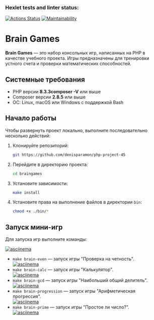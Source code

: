 
### Hexlet tests and linter status:
[![Actions Status](https://github.com/denisparamon/php-project-45/actions/workflows/hexlet-check.yml/badge.svg)](https://github.com/denisparamon/php-project-45/actions)
[![Maintainability](https://api.codeclimate.com/v1/badges/eff196e60b287efee701/maintainability)](https://codeclimate.com/github/denisparamon/php-project-45/maintainability)

# Brain Games

**Brain Games** — это набор консольных игр, написанных на PHP в качестве учебного проекта. Игры предназначены для тренировки устного счета и проверки математических способностей.

## Системные требования

- PHP версии **8.3.3composer -V** или выше 
- Composer версии **2.8.5** или выше
- ОС: Linux, macOS или Windows с поддержкой Bash

## Начало работы
Чтобы развернуть проект локально, выполните последовательно несколько действий:

1. Клонируйте репозиторий:

    ```bash
    git https://github.com/denisparamon/php-project-45
    ```
2. Перейдите в директорию проекта:

    ```bash
    cd braingames
    ```
3. Установите зависимости:

    ```bash
    make install
    ```
4. Установите права на выполнение файлов в директории `bin`:

    ```bash
    chmod +x ./bin/*
    ```
## Запуск мини-игр
Для запуска игр выполните команды:

  [![asciinema](https://asciinema.org/a/I2P9AD1EnZ5SYLQrrw9BQfPJH.svg)](https://asciinema.org/a/I2P9AD1EnZ5SYLQrrw9BQfPJH)  
- `make brain-even` — запуск игры "Проверка на четность".  
  [![asciinema](https://asciinema.org/a/CW99bP4RcVfZTSypHy6R261Yv.svg)](https://asciinema.org/a/CW99bP4RcVfZTSypHy6R261Yv)  
- `make brain-calc` — запуск игры "Калькулятор".  
  [![asciinema](https://asciinema.org/a/iZGnGQ15Zu2QUh9wmRg0tzYKi.svg)](https://asciinema.org/a/iZGnGQ15Zu2QUh9wmRg0tzYKi)  
- `make brain-gcd` — запуск игры "Наибольший общий делитель".  
  [![asciinema](https://asciinema.org/a/FGANHMFtG5wDZgExnaQLZJ6Tv.svg)](https://asciinema.org/a/FGANHMFtG5wDZgExnaQLZJ6Tv)
- `make brain-progression` — запуск игры "Арифметическая прогрессия".  
  [![asciinema](https://asciinema.org/a/Gh4llqT6DGpceWXGmMvMAf9C4.svg)](https://asciinema.org/a/Gh4llqT6DGpceWXGmMvMAf9C4)  
- `make brain-prime` — запуск игры "Простое ли число?".  
  [![asciinema](https://asciinema.org/a/VehhJoRdEjDxZvEkn88S1Soe1.svg)](https://asciinema.org/a/VehhJoRdEjDxZvEkn88S1Soe1) 

  